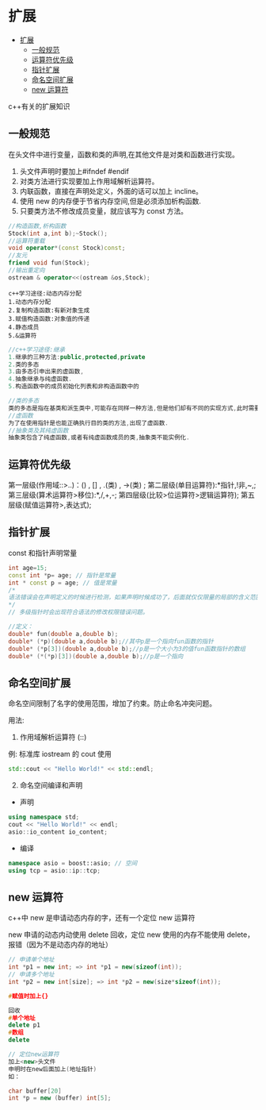 # 扩展

- [扩展](#扩展)
  - [一般规范](#一般规范)
  - [运算符优先级](#运算符优先级)
  - [指针扩展](#指针扩展)
  - [命名空间扩展](#命名空间扩展)
  - [new 运算符](#new-运算符)

c++有关的扩展知识

## 一般规范

在头文件中进行变量，函数和类的声明,在其他文件是对类和函数进行实现。

1. 头文件声明时要加上#ifndef #endif
2. 对类方法进行实现要加上作用域解析运算符。
3. 内联函数，直接在声明处定义，外面的话可以加上 incline。
4. 使用 new 的内存便于节省内存空间,但是必须添加析构函数.
5. 只要类方法不修改成员变量，就应该写为 const 方法。

```c++
//构造函数,析构函数
Stock(int a,int b);~Stock();
//运算符重载
void operator*(const Stock)const;
//友元
friend void fun(Stock);
//输出重定向
ostream & operator<<(ostream &os,Stock);
```

```
c++学习途径:动态内存分配
1.动态内存分配
2.复制构造函数:有新对象生成
3.赋值构造函数:对象值的传递
4.静态成员
5.&运算符
```

```c++
//c++学习途径:继承
1.继承的三种方法:public,protected,private
2.类的多态
3.由多态引申出来的虚函数,
4.抽象继承与纯虚函数.
5.构造函数中的成员初始化列表和非构造函数中的
```

```c++
//类的多态
类的多态是指在基类和派生类中,可能存在同样一种方法,但是他们却有不同的实现方式,此时需要在基类和派生类中分别进行定义,这就是多态.
//虚函数
为了在使用指针是也能正确执行目的类的方法,出现了虚函数.
//抽象类及其纯虚函数
抽象类包含了纯虚函数,或者有纯虚函数成员的类,抽象类不能实例化.
```

## 运算符优先级

第一层级(作用域::>..)：() , [] , .(类) , ->(类) ;
第二层级(单目运算符):\*指针,!非,~,;
第三层级(算术运算符>移位):\*,/,+,-;
第四层级(比较>位运算符>逻辑运算符);
第五层级(赋值运算符>,表达式);

## 指针扩展

const 和指针声明常量

```c++
int age=15;
const int *p= age; // 指针是常量
int * const p = age; // 值是常量
/*
语法错误会在声明定义的时候进行检测，如果声明时候成功了，后面就仅仅限量的局部的含义范围。
*/
// 多级指针时会出现符合语法的修改权限错误问题。
```

```c++
//定义：
double* fun(double a,double b);
double* (*p)(double a,double b);//其中p是一个指向fun函数的指针
double* (*p[3])(double a,double b);//p是一个大小为3的值fun函数指针的数组
double* (*(*p)[3])(double a,double b);//p是一个指向
```

## 命名空间扩展

命名空间限制了名字的使用范围，增加了约束。防止命名冲突问题。

用法:

1. 作用域解析运算符 \(::\)

例: 标准库 iostream 的 cout 使用

```c++
std::cout << "Hello World!" << std::endl;
```

2. 命名空间编译和声明

- 声明

```c++
using namespace std;
cout << "Hello World!" << endl;
asio::io_content io_content;
```

- 编译

```c++
namespace asio = boost::asio; // 空间
using tcp = asio::ip::tcp;
```

## new 运算符

c++中 new 是申请动态内存的字，还有一个定位 new 运算符

new 申请的动态内动使用 delete 回收，定位 new 使用的内存不能使用 delete，报错（因为不是动态内存的地址）

```cpp
// 申请单个地址
int *p1 = new int; => int *p1 = new(sizeof(int));
// 申请多个地址
int *p2 = new int[size]; => int *p2 = new(size*sizeof(int));

#赋值时加上{}

回收
#单个地址
delete p1
#数组
delete
```

```cpp
// 定位new运算符
加上<new>头文件
申明时在new后面加上(地址指针)
如：

char buffer[20]
int *p = new (buffer) int[5];
```
